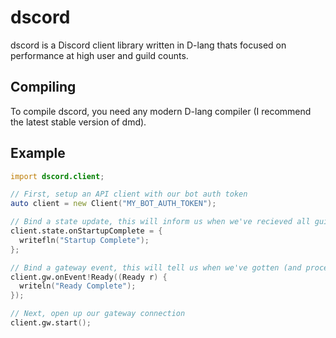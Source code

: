 # dscord
dscord is a Discord client library written in D-lang thats focused on performance at high user and guild counts.

## Compiling
To compile dscord, you need any modern D-lang compiler (I recommend the latest stable version of dmd).

## Example
```d
import dscord.client;

// First, setup an API client with our bot auth token
auto client = new Client("MY_BOT_AUTH_TOKEN");

// Bind a state update, this will inform us when we've recieved all guilds
client.state.onStartupComplete = {
  writefln("Startup Complete");
};

// Bind a gateway event, this will tell us when we've gotten (and processed) the ready payload
client.gw.onEvent!Ready((Ready r) {
  writeln("Ready Complete");
});

// Next, open up our gateway connection
client.gw.start();
```
